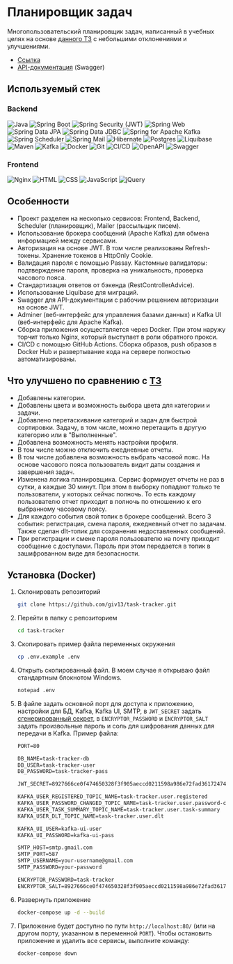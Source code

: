 # Планировщик задач

Многопользовательский планировщик задач, написанный в учебных целях на основе [данного ТЗ](sow.md) с небольшими отклонениями и улучшениями.

- [Ссылка](http://tt.giv13.beget.tech/)
- [API-документация](http://tt.giv13.beget.tech/api/swagger-ui/index.html) (Swagger)

## Используемый стек

### Backend

![Java](https://img.shields.io/badge/Java-ED8B00?logo=openjdk&logoColor=fff)
![Spring Boot](https://img.shields.io/badge/Spring%20Boot-6DB33F?logo=springboot&logoColor=fff)
![Spring Security (JWT)](https://img.shields.io/badge/Spring%20Security%20(JWT)-6DB33F?logo=springsecurity&logoColor=fff)
![Spring Web](https://img.shields.io/badge/Spring%20Web-6DB33F?logo=spring&logoColor=fff)
![Spring Data JPA](https://img.shields.io/badge/Spring%20Data%20JPA-6DB33F?logo=spring&logoColor=fff)
![Spring Data JDBC](https://img.shields.io/badge/Spring%20Data%20JDBC-6DB33F?logo=spring&logoColor=fff)
![Spring for Apache Kafka](https://img.shields.io/badge/Spring%20for%20Apache%20Kafka-6DB33F?logo=spring&logoColor=fff)
![Spring Scheduler](https://img.shields.io/badge/Spring%20Scheduler-6DB33F?logo=spring&logoColor=fff)
![Spring Mail](https://img.shields.io/badge/Spring%20Mail-6DB33F?logo=spring&logoColor=fff)
![Hibernate](https://img.shields.io/badge/Hibernate-59666C?logo=hibernate&logoColor=fff)
![Postgres](https://img.shields.io/badge/Postgres-316192?logo=postgresql&logoColor=fff)
![Liquibase](https://img.shields.io/badge/Liquibase-2962FF?logo=liquibase&logoColor=fff)
![Maven](https://img.shields.io/badge/Maven-C71A36?logo=apachemaven&logoColor=fff)
![Kafka](https://img.shields.io/badge/Kafka-231F20?logo=apachekafka&logoColor=fff)
![Docker](https://img.shields.io/badge/Docker-2496ED?logo=docker&logoColor=fff)
![Git](https://img.shields.io/badge/Git-F05032?logo=git&logoColor=fff)
![CI/CD](https://img.shields.io/badge/CI/CD-3B00B9?logo=internetcomputer&logoColor=fff)
![OpenAPI](https://img.shields.io/badge/OpenAPI-6BA539?logo=openapiinitiative&logoColor=white)
![Swagger](https://img.shields.io/badge/Swagger-85EA2D?logo=swagger&logoColor=000)

### Frontend

![Nginx](https://img.shields.io/badge/Nginx-009639?logo=nginx&logoColor=fff)
![HTML](https://img.shields.io/badge/HTML-E34F26?logo=html5&logoColor=fff)
![CSS](https://img.shields.io/badge/CSS-639?logo=css&logoColor=fff)
![JavaScript](https://img.shields.io/badge/JavaScript-F7DF1E?logo=javascript&logoColor=000)
![jQuery](https://img.shields.io/badge/jQuery-0769AD?logo=jquery&logoColor=fff)

## Особенности

- Проект разделен на несколько сервисов: Frontend, Backend, Scheduler (планировщик), Mailer (рассыльщик писем).
- Использование брокера сообщений (Apache Kafka) для обмена информацией между сервисами.
- Авторизация на основе JWT. В том числе реализованы Refresh-токены. Хранение токенов в HttpOnly Cookie.
- Валидация пароля с помощью Passay. Кастомные валидаторы: подтверждение пароля, проверка на уникальность, проверка часового пояса.
- Стандартизация ответов от бэкенда (RestControllerAdvice).
- Использование Liquibase для миграций.
- Swagger для API-документации c рабочим решением авторизации на основе JWT.
- Adminer (веб-интерфейс для управления базами данных) и Kafka UI (веб-интерфейс для Apache Kafka).
- Сборка приложения осуществляется через Docker. При этом наружу торчит только Nginx, который выступает в роли обратного прокси.
- CI/CD с помощью GitHub Actions. Сборка образов, push образов в Docker Hub и развертывание кода на сервере полностью автоматизированы.

## Что улучшено по сравнению с [ТЗ](sow.md)

- Добавлены категории.
- Добавлены цвета и возможность выбора цвета для категории и задачи.
- Добавлено перетаскивание категорий и задач для быстрой сортировки. Задачу, в том числе, можно перетащить в другую категорию или в "Выполненные".
- Добавлена возможность менять настройки профиля.
- В том числе можно отключить ежедневные отчеты.
- В том числе добавлена возможность выбрать часовой пояс. На основе часового пояса пользователь видит даты создания и завершения задач.
- Изменена логика планировщика. Сервис формирует отчеты не раз в сутки, а каждые 30 минут. При этом в выборку попадают только те пользователи, у которых сейчас полночь. То есть каждому пользователю отчет приходит в полночь по отношению к его выбранному часовому поясу.
- Для каждого события свой топик в брокере сообщений. Всего 3 события: регистрация, смена пароля, ежедневный отчет по задачам. Также сделан dlt-топик для сохранения недоставленных сообщений.
- При регистрации и смене пароля пользователю на почту приходит сообщение с доступами. Пароль при этом передается в топик в зашифрованном виде для безопасности.

## Установка (Docker)

1. Склонировать репозиторий

    ```bash
    git clone https://github.com/giv13/task-tracker.git
    ```

2. Перейти в папку с репозиторием

    ```bash
    cd task-tracker
    ```

3. Скопировать пример файла переменных окружения

    ```bash
    cp .env.example .env
    ```

4. Открыть скопированный файл. В моем случае я открываю файл стандартным блокнотом Windows.

    ```bash
    notepad .env
    ```

5. В файле задать основной порт для доступа к приложению, настройки для БД, Kafka, Kafka UI, SMTP, в `JWT_SECRET` задать [сгенерированный секрет](https://jwtsecrets.com/#generator), в `ENCRYPTOR_PASSWORD` и `ENCRYPTOR_SALT` задать произвольные пароль и соль для шифрования данных для передачи в Kafka. Пример файла:

    ```txt
    PORT=80
   
    DB_NAME=task-tracker-db
    DB_USER=task-tracker-user
    DB_PASSWORD=task-tracker-pass
    
    JWT_SECRET=8927666ce0f474650328f3f905aeccd0211598a986e72fad36172474ec2a32f6
    
    KAFKA_USER_REGISTERED_TOPIC_NAME=task-tracker.user.registered
    KAFKA_USER_PASSWORD_CHANGED_TOPIC_NAME=task-tracker.user.password-changed
    KAFKA_USER_TASK_SUMMARY_TOPIC_NAME=task-tracker.user.task-summary
    KAFKA_USER_DLT_TOPIC_NAME=task-tracker.user.dlt
    
    KAFKA_UI_USER=kafka-ui-user
    KAFKA_UI_PASSWORD=kafka-ui-pass
    
    SMTP_HOST=smtp.gmail.com
    SMTP_PORT=587
    SMTP_USERNAME=your-username@gmail.com
    SMTP_PASSWORD=your-password
    
    ENCRYPTOR_PASSWORD=task-tracker
    ENCRYPTOR_SALT=8927666ce0f474650328f3f905aeccd0211598a986e72fad36172474ec2a32f6
    ```

6. Развернуть приложение

    ```bash
    docker-compose up -d --build
    ```

7. Приложение будет доступно по пути `http://localhost:80/` (или на другом порту, указанном в переменной `PORT`). Чтобы остановить приложение и удалить все сервисы, выполните команду:

    ```bash
    docker-compose down
    ```